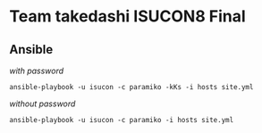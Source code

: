 # Team takedashi ISUCON8 Final

## Ansible

*with password*

```
ansible-playbook -u isucon -c paramiko -kKs -i hosts site.yml
```

*without password*

```
ansible-playbook -u isucon -c paramiko -i hosts site.yml
```
